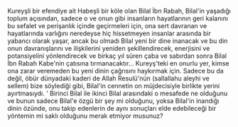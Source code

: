 Kureyşli bir efendiye ait Habeşli bir köle olan Bilal İbn Rabah, Bilal'in yaşadığı toplum açısından, sadece o ve onun gibi insanların hayatlarının geri kalanını bu sefalet ve perişanlık içinde geçirmeleri için, ona sert davranan ve hayatlarında varlığını neredeyse hiç hissetmeyen insanlar arasında bir yabancı olarak yaşar, ancak bu olmadı Bilal yeni bir dine inanacak ve bu din onun davranışlarını ve ilişkilerini yeniden şekillendirecek, enerjisini ve potansiyelini yönlendirecek ve birkaç yıl süren çaba ve sabırdan sonra Bilal İbn Rabah Kabe'nin çatısına tırmanacaktır... Kureyş'teki en onurlu yer, kimse ona zarar veremeden bu yeni dinin çağrısını haykırmak için. Sadece bu da değil, öbür dünyadaki kaderi de Allah Resulü'nün (sallallahu aleyhi ve sellem) bize söylediği gibi, Bilal'in cennetin on müjdecisiyle birlikte yerini ayırtmasıydı. ' Birinci Bilal ile ikinci Bilal arasındaki o mesafede ne olduğunu ve bunun sadece Bilal'e özgü bir şey mi olduğunu, yoksa Bilal'in inandığı dinin özünde, onu takip edenlerin de aynı sonuçları elde edebileceği bir yöntemin mi saklı olduğunu merak etmiyor musunuz?